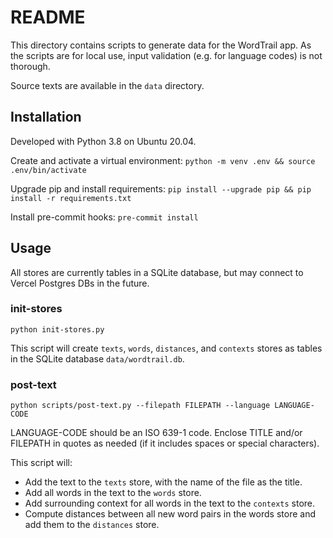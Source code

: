 # README

This directory contains scripts to generate data for the WordTrail app. As the scripts are for local use, input validation (e.g. for language codes) is not thorough.

Source texts are available in the `data` directory.

## Installation

Developed with Python 3.8 on Ubuntu 20.04.

Create and activate a virtual environment: `python -m venv .env && source .env/bin/activate`

Upgrade pip and install requirements: `pip install --upgrade pip && pip install -r requirements.txt`

Install pre-commit hooks: `pre-commit install`

## Usage

All stores are currently tables in a SQLite database, but may connect to Vercel Postgres DBs in the future.

### init-stores

```[bash]
python init-stores.py
```

This script will create `texts`, `words`, `distances`, and `contexts` stores as tables in the SQLite database `data/wordtrail.db`.

### post-text

```[bash]
python scripts/post-text.py --filepath FILEPATH --language LANGUAGE-CODE
```

LANGUAGE-CODE should be an ISO 639-1 code. Enclose TITLE and/or FILEPATH in quotes as needed (if it includes spaces or special characters).

This script will:
- Add the text to the `texts` store, with the name of the file as the title.
- Add all words in the text to the `words` store.
- Add surrounding context for all words in the text to the `contexts` store.
- Compute distances between all new word pairs in the words store and add them to the `distances` store.
